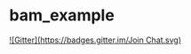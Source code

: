 # bam_example
[![Gitter](https://badges.gitter.im/Join Chat.svg)](https://gitter.im/tiarno/bam_example?utm_source=badge&utm_medium=badge&utm_campaign=pr-badge&utm_content=badge)